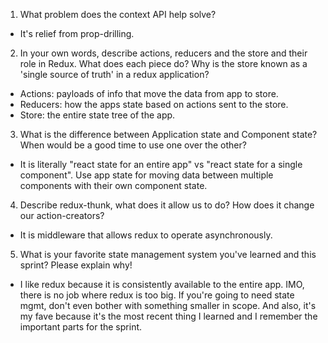 1. What problem does the context API help solve?
* It's relief from prop-drilling.

2. In your own words, describe actions, reducers and the store and their role in Redux. What does each piece do? Why is the store known as a 'single source of truth' in a redux application?
* Actions: payloads of info that move the data from app to store.
* Reducers: how the apps state based on actions sent to the store.
* Store: the entire state tree of the app.

3. What is the difference between Application state and Component state? When would be a good time to use one over the other?
* It is literally "react state for an entire app" vs "react state for a single component". Use app state for moving data between multiple components with their own component state.

4. Describe redux-thunk, what does it allow us to do? How does it change our action-creators?
* It is middleware that allows redux to operate asynchronously.

5. What is your favorite state management system you've learned and this sprint? Please explain why!
* I like redux because it is consistently available to the entire app. IMO, there is no job where redux is too big. If you're going to need state mgmt, don't even bother with something smaller in scope. And also, it's my fave because  it's the most recent thing I learned and I remember the important parts for the sprint. 